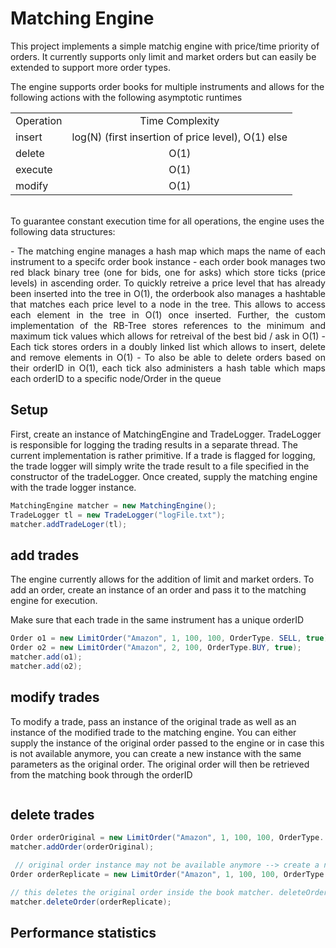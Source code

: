 # Matching Engine
This project implements a simple matchig engine with price/time priority of orders. It currently supports only limit and market orders but can easily be extended to support more order types. 

The engine supports order books for multiple instruments and allows for the following actions with the following asymptotic runtimes
<br>
    <table align="center">
        <tr>
            <td>Operation</td>
            <td align="center">Time Complexity</td>
        </tr>
        <tr>
            <td>insert</td>
            <td align="center">log(N) (first insertion of price level), O(1) else</td>
        </tr>
        <tr>
            <td>delete</td>
            <td align="center">O(1)</td>
        </tr>
        <tr>
            <td>execute</td>
            <td align="center">O(1)</td>
        </tr>
        <tr>
            <td>modify</td>
            <td align="center">O(1)</td>
        </tr>
    </table>
<br>
To guarantee constant execution time for all operations, the engine uses the following data structures: 

<p align="justify">
  - The matching engine manages a hash map which maps the name of each instrument to a specifc order book instance
- each order book manages two red black binary tree (one for bids, one for asks) which store ticks (price levels) in ascending order.
To quickly retreive a price level that has already been inserted into the tree in O(1), the orderbook also manages a hashtable that matches each price level to a node in the tree.
This allows to access each element in the tree in O(1) once inserted.
Further, the custom implementation of the RB-Tree stores references to the minimum and maximum tick values which allows for retreival of the best bid / ask in O(1)
- Each tick stores orders in a doubly linked list which allows to insert, delete and remove elements in O(1)
- To also be able to delete orders based on their orderID in O(1), each tick also administers a hash table which maps each orderID to a specific node/Order in the queue
</p>

## Setup
First, create an instance of MatchingEngine and TradeLogger. 
TradeLogger is responsible for logging the trading results in a separate thread. The current implementation is rather primitive. If a trade is flagged for logging, the trade logger will simply 
write the trade result to a file specified in the constructor of the tradeLogger. 
Once created, supply the matching engine with the trade logger instance.
```java
MatchingEngine matcher = new MatchingEngine();
TradeLogger tl = new TradeLogger("logFile.txt");
matcher.addTradeLoger(tl);
```

## add trades 
The engine currently allows for the addition of limit and market orders.
To add an order, create an instance of an order and pass it to the matching engine for execution. 

Make sure that each trade in the same instrument has a unique orderID 
```java
Order o1 = new LimitOrder("Amazon", 1, 100, 100, OrderType. SELL, true);
Order o2 = new LimitOrder("Amazon", 2, 100, OrderType.BUY, true);
matcher.add(o1);
matcher.add(o2);
```

## modify trades 
To modify a trade, pass an instance of the original trade as well as an instance of the modified trade to the matching engine. 
You can either supply the instance of the original order passed to the engine or in case this is not available anymore, you can create 
a new instance with the same parameters as the original order. The original order will then be retrieved from the matching book through the orderID
```java
```

## delete trades 
```java
Order orderOriginal = new LimitOrder("Amazon", 1, 100, 100, OrderType. SELL, true);
matcher.addOrder(orderOriginal);

 // original order instance may not be available anymore --> create a new 
Order orderReplicate = new LimitOrder("Amazon", 1, 100, 100, OrderType. SELL, true); 

// this deletes the original order inside the book matcher. deleteOrder(replicate) 
matcher.deleteOrder(orderReplicate);
```

## Performance statistics 
